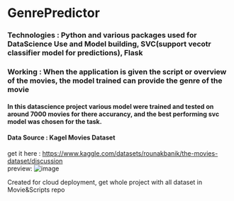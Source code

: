 # GenrePredictor
### Technologies : Python and various packages used for DataScience Use and Model building, SVC(support vecotr classifier model for predictions), Flask
### Working : When the application is given the script or overview of the movies, the model trained can provide the genre of the movie
#### In this datascience project various model were trained and tested on around 7000 movies for there accurancy, and the best performing svc model was chosen for the task.
#### Data Source : Kagel Movies Dataset
get it here : https://www.kaggle.com/datasets/rounakbanik/the-movies-dataset/discussion
<br />
preview:
![image](https://github.com/IORD1/GenrePredictor/assets/91962775/47c6e06f-40da-488c-b705-eb17bae1e7ce)






Created for cloud deployment, get whole project with all dataset in Movie&amp;Scripts repo
